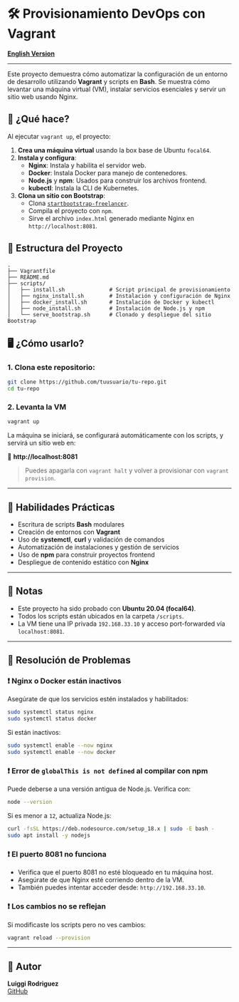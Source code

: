 # 🛠️ Provisionamiento DevOps con Vagrant

**[English Version](./README.md)**

<hr>

Este proyecto demuestra cómo automatizar la configuración de un entorno de desarrollo utilizando **Vagrant** y scripts en **Bash**. Se muestra cómo levantar una máquina virtual (VM), instalar servicios esenciales y servir un sitio web usando Nginx.

## 🚀 ¿Qué hace?

Al ejecutar `vagrant up`, el proyecto:

1. **Crea una máquina virtual** usando la box base de Ubuntu `focal64`.
2. **Instala y configura**:
   - **Nginx**: Instala y habilita el servidor web.
   - **Docker**: Instala Docker para manejo de contenedores.
   - **Node.js** y **npm**: Usados para construir los archivos frontend.
   - **kubectl**: Instala la CLI de Kubernetes.
3. **Clona un sitio con Bootstrap**:
   - Clona [`startbootstrap-freelancer`](https://github.com/StartBootstrap/startbootstrap-freelancer).
   - Compila el proyecto con `npm`.
   - Sirve el archivo `index.html` generado mediante Nginx en `http://localhost:8081`.

## 🧱 Estructura del Proyecto

```
.
├── Vagrantfile
├── README.md
├── scripts/
│   ├── install.sh              # Script principal de provisionamiento
│   ├── nginx_install.sh        # Instalación y configuración de Nginx
│   ├── docker_install.sh       # Instalación de Docker y kubectl
│   ├── node_install.sh         # Instalación de Node.js y npm
│   └── serve_bootstrap.sh      # Clonado y despliegue del sitio Bootstrap
```

## 🖥️ ¿Cómo usarlo?

### 1. Clona este repositorio:

```bash
git clone https://github.com/tuusuario/tu-repo.git
cd tu-repo
```

### 2. Levanta la VM

```bash
vagrant up
```

La máquina se iniciará, se configurará automáticamente con los scripts, y servirá un sitio web en:

📍 **http://localhost:8081**

> Puedes apagarla con `vagrant halt` y volver a provisionar con `vagrant provision`.

---

## 📓 Habilidades Prácticas

- Escritura de scripts **Bash** modulares
- Creación de entornos con **Vagrant**
- Uso de **systemctl**, **curl** y validación de comandos
- Automatización de instalaciones y gestión de servicios
- Uso de **npm** para construir proyectos frontend
- Despliegue de contenido estático con **Nginx**

---

## 🧠 Notas

- Este proyecto ha sido probado con **Ubuntu 20.04 (focal64)**.
- Todos los scripts están ubicados en la carpeta `/scripts`.
- La VM tiene una IP privada `192.168.33.10` y acceso port-forwarded vía `localhost:8081`.

---

## 🔧 Resolución de Problemas

### ❗ Nginx o Docker están inactivos

Asegúrate de que los servicios estén instalados y habilitados:

```bash
sudo systemctl status nginx
sudo systemctl status docker
```

Si están inactivos:

```bash
sudo systemctl enable --now nginx
sudo systemctl enable --now docker
```

### ❗ Error de `globalThis is not defined` al compilar con npm

Puede deberse a una versión antigua de Node.js. Verifica con:

```bash
node --version
```

Si es menor a `12`, actualiza Node.js:

```bash
curl -fsSL https://deb.nodesource.com/setup_18.x | sudo -E bash -
sudo apt install -y nodejs
```

### ❗ El puerto 8081 no funciona

- Verifica que el puerto 8081 no esté bloqueado en tu máquina host.
- Asegúrate de que Nginx esté corriendo dentro de la VM.
- También puedes intentar acceder desde: `http://192.168.33.10`.

### ❗ Los cambios no se reflejan

Si modificaste los scripts pero no ves cambios:

```bash
vagrant reload --provision
```

---

## 🙌 Autor

**Luiggi Rodriguez**  
[GitHub](https://github.com/luiggiroal)
